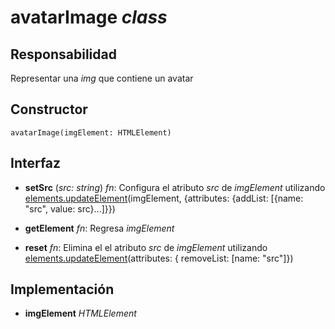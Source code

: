 # avatarImage _class_

## Responsabilidad

Representar una _img_ que contiene un avatar

## Constructor

```
avatarImage(imgElement: HTMLElement)
```

## Interfaz

-   **setSrc** (_src: string_) _fn_: Configura el atributo _src_ de _imgElement_ utilizando [elements.updateElement](./elements.md#interfaz)(imgElement, {attributes: {addList: [{name: "src", value: src}...]}})

-   **getElement** _fn_: Regresa _imgElement_

-   **reset** _fn_: Elimina el el atributo _src_ de _imgElement_ utilizando [elements.updateElement](./elements.md#interfaz)(attributes: { removeList: [name: "src"]})

## Implementación

-   **imgElement** _HTMLElement_
